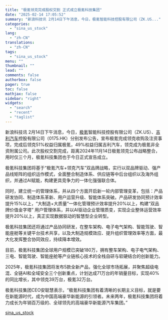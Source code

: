 ```yaml
---
title: "极氪领克完成股权交割 正式成立极氪科技集团"
date: "2025-02-14 17:05:52"
summary: "新浪科技讯 2月14日下午消息，今日，极氪智能科技控股有限公司（ZK.US..."
categories:
  - "sina_us_stock"
lang:
  - "zh-CN"
translations:
  - "zh-CN"
tags:
  - "sina_us_stock"
menu: ""
thumbnail: ""
lead: ""
comments: false
authorbox: false
pager: true
toc: false
mathjax: false
sidebar: "right"
widgets:
  - "search"
  - "recent"
  - "taglist"
---
```


新浪科技讯 2月14日下午消息，今日，[极氪](https://stock.finance.sina.com.cn/usstock/quotes/ZK.html)智能科技控股有限公司（ZK.US）、[吉利汽车](https://stock.finance.sina.com.cn/usstock/quotes/GELYY.html)控股有限公司（0175.HK）分别发布公告，宣布极氪完成领克收购及注资事项，完成后领克51%权益归属极氪，49%权益归属吉利汽车，领克成为极氪非全资附属公司。此次股权交割完成，距离2024年11月14日极氪领克公布战略整合，用时仅三个月，极氪科技集团也于今日正式宣告成立。

极氪科技集团将基于“极氪汽车+领克汽车”双品牌战略，实行以双品牌驱动、强产品线矩阵的组织运作模式，全面整合制造体系、供应链等中后台组织以及海外组织，并通过AI赋能，构建更具竞争力的一体化强强联合体。

同时，建立统一的管理体系，并从四个方面开启新一轮内部管理变革，包括：产品研发协同、制造体系革新、用户运营升级、智能体系突破。产品研发协同预计效率提升15%以上，“大制造+大质量”一体化管理预计效率提升20%以上，构建“双品牌价值金字塔” 用户管理体系，并以AI驱动企业管理质变，实现企业整体运营效率提升20%以上，真正实现数据驱动的智慧型企业转型。

极氪科技集团还将通过产品协同研发，在整车架构、电子电气架构、智能驾驶、智能座舱等关键平台技术共享，以及大制造规模效应、提升组织管理效率等方面，最大化发挥整合协同效应，持续降本增效。

目前，极氪科技集团全球用户规模已突破180万，拥有整车架构、电子电气架构、三电、智能驾驶、智能座舱等产业链核心技术的全栈自研与软硬结合的创新能力。

2025年，极氪科技集团将发布5款全新产品，强化全球市场拓展，并聚焦超级电混、全链AI和全域安全三个创新重点，计划达成71万台的年销量目标，实现40%的同比增长，其中领克39万台，极氪32万台。

极氪科技集团CEO安聪慧表示，“极氪科技集团有着清晰的长期主义目标，就是要在新能源时代，成为中国高端豪华新能源的引领者。未来两年，极氪科技集团将着力成长为年销百万级的、全球领先的高端豪华新能源汽车集团。”

[sina_us_stock](https://finance.sina.com.cn/stock/usstock/c/2025-02-14/doc-inekmyqx4009501.shtml)
